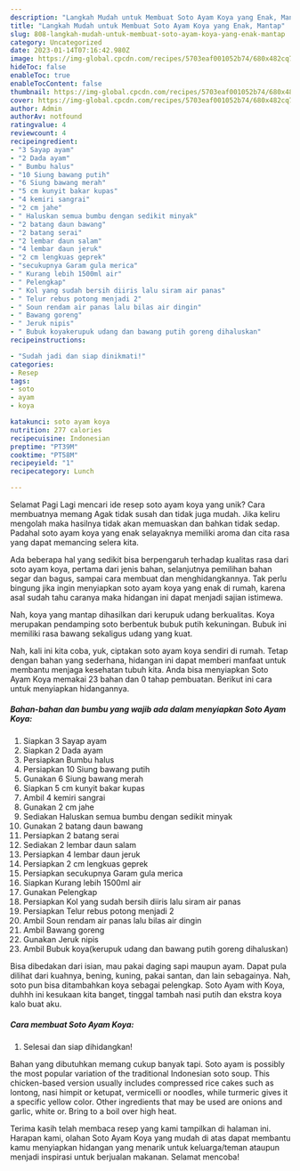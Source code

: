 ```yaml
---
description: "Langkah Mudah untuk Membuat Soto Ayam Koya yang Enak, Mantap"
title: "Langkah Mudah untuk Membuat Soto Ayam Koya yang Enak, Mantap"
slug: 808-langkah-mudah-untuk-membuat-soto-ayam-koya-yang-enak-mantap
category: Uncategorized
date: 2023-01-14T07:16:42.980Z
image: https://img-global.cpcdn.com/recipes/5703eaf001052b74/680x482cq70/soto-ayam-koya-foto-resep-utama.jpg
hideToc: false
enableToc: true
enableTocContent: false
thumbnail: https://img-global.cpcdn.com/recipes/5703eaf001052b74/680x482cq70/soto-ayam-koya-foto-resep-utama.jpg
cover: https://img-global.cpcdn.com/recipes/5703eaf001052b74/680x482cq70/soto-ayam-koya-foto-resep-utama.jpg
author: Admin
authorAv: notfound
ratingvalue: 4
reviewcount: 4
recipeingredient:
- "3 Sayap ayam"
- "2 Dada ayam"
- " Bumbu halus"
- "10 Siung bawang putih"
- "6 Siung bawang merah"
- "5 cm kunyit bakar kupas"
- "4 kemiri sangrai"
- "2 cm jahe"
- " Haluskan semua bumbu dengan sedikit minyak"
- "2 batang daun bawang"
- "2 batang serai"
- "2 lembar daun salam"
- "4 lembar daun jeruk"
- "2 cm lengkuas geprek"
- "secukupnya Garam gula merica"
- " Kurang lebih 1500ml air"
- " Pelengkap"
- " Kol yang sudah bersih diiris lalu siram air panas"
- " Telur rebus potong menjadi 2"
- " Soun rendam air panas lalu bilas air dingin"
- " Bawang goreng"
- " Jeruk nipis"
- " Bubuk koyakerupuk udang dan bawang putih goreng dihaluskan"
recipeinstructions:

- "Sudah jadi dan siap dinikmati!"
categories:
- Resep
tags:
- soto
- ayam
- koya

katakunci: soto ayam koya 
nutrition: 277 calories
recipecuisine: Indonesian
preptime: "PT39M"
cooktime: "PT58M"
recipeyield: "1"
recipecategory: Lunch

---
```



Selamat Pagi Lagi mencari ide resep soto ayam koya yang unik? Cara membuatnya memang Agak tidak susah dan tidak juga mudah. Jika keliru mengolah maka hasilnya tidak akan memuaskan dan bahkan tidak sedap. Padahal soto ayam koya yang enak selayaknya memiliki aroma dan cita rasa yang dapat memancing selera kita.


Ada beberapa hal yang sedikit bisa berpengaruh terhadap kualitas rasa dari soto ayam koya, pertama dari jenis bahan, selanjutnya pemilihan bahan segar dan bagus, sampai cara membuat dan menghidangkannya. Tak perlu bingung jika ingin menyiapkan soto ayam koya yang enak di rumah, karena asal sudah tahu caranya maka hidangan ini dapat menjadi sajian istimewa.

Nah, koya yang mantap dihasilkan dari kerupuk udang berkualitas. Koya merupakan pendamping soto berbentuk bubuk putih kekuningan. Bubuk ini memiliki rasa bawang sekaligus udang yang kuat.


Nah, kali ini kita coba, yuk, ciptakan soto ayam koya sendiri di rumah. Tetap dengan bahan yang sederhana, hidangan ini dapat memberi manfaat untuk membantu menjaga kesehatan tubuh kita. Anda bisa menyiapkan Soto Ayam Koya memakai 23 bahan dan 0 tahap pembuatan. Berikut ini cara untuk menyiapkan hidangannya.

<!--inarticleads1-->

##### Bahan-bahan dan bumbu yang wajib ada dalam menyiapkan Soto Ayam Koya:

1. Siapkan 3 Sayap ayam
1. Siapkan 2 Dada ayam
1. Persiapkan  Bumbu halus
1. Persiapkan 10 Siung bawang putih
1. Gunakan 6 Siung bawang merah
1. Siapkan 5 cm kunyit bakar kupas
1. Ambil 4 kemiri sangrai
1. Gunakan 2 cm jahe
1. Sediakan  Haluskan semua bumbu dengan sedikit minyak
1. Gunakan 2 batang daun bawang
1. Persiapkan 2 batang serai
1. Sediakan 2 lembar daun salam
1. Persiapkan 4 lembar daun jeruk
1. Persiapkan 2 cm lengkuas geprek
1. Persiapkan secukupnya Garam gula merica
1. Siapkan  Kurang lebih 1500ml air
1. Gunakan  Pelengkap
1. Persiapkan  Kol yang sudah bersih diiris lalu siram air panas
1. Persiapkan  Telur rebus potong menjadi 2
1. Ambil  Soun rendam air panas lalu bilas air dingin
1. Ambil  Bawang goreng
1. Gunakan  Jeruk nipis
1. Ambil  Bubuk koya(kerupuk udang dan bawang putih goreng dihaluskan)


Bisa dibedakan dari isian, mau pakai daging sapi maupun ayam. Dapat pula dilihat dari kuahnya, bening, kuning, pakai santan, dan lain sebagainya. Nah, soto pun bisa ditambahkan koya sebagai pelengkap. Soto Ayam with Koya, duhhh ini kesukaan kita banget, tinggal tambah nasi putih dan ekstra koya kalo buat aku. 

<!--inarticleads2-->

##### Cara membuat Soto Ayam Koya:


1. Selesai dan siap dihidangkan!

Bahan yang dibutuhkan memang cukup banyak tapi. Soto ayam is possibly the most popular variation of the traditional Indonesian soto soup. This chicken-based version usually includes compressed rice cakes such as lontong, nasi himpit or ketupat, vermicelli or noodles, while turmeric gives it a specific yellow color. Other ingredients that may be used are onions and garlic, white or. Bring to a boil over high heat. 

Terima kasih telah membaca resep yang kami tampilkan di halaman ini. Harapan kami, olahan Soto Ayam Koya yang mudah di atas dapat membantu kamu menyiapkan hidangan yang menarik untuk keluarga/teman ataupun menjadi inspirasi untuk berjualan makanan. Selamat mencoba!
